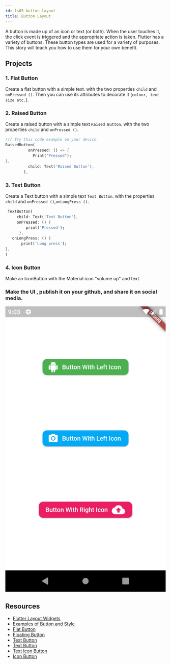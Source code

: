 ```yaml
---
id: ls05-button-layout
title: Button Layout
---
```



A button is made up of an icon or text (or both). When the user touches it, the click event is triggered and the appropriate action is taken. Flutter has a variety of buttons. These button types are used for a variety of purposes. This story will teach you how to use them for your own benefit.

## Projects

### 1. Flat Button

Create a flat button with a simple text. with the two properties `child` and `onPressed ()`. Then you can use its attributes to decorate it (`colour, text size etc.`).

### 2. Raised Button

Create a raised button with a simple text `Raised Button`. with the two properties `child` and `onPressed ()`.

```dart
/// Try this code example on your device 
RaisedButton(
          onPressed: () => {
            Print("Pressed");
},
          child: Text('Raised Button'),
        ),
```

### 3. Text Button

Create a Text button with a simple text `Text Button`. with the properties `child` and `onPressed ()`,`onLongPress ()`.


```dart
 TextButton(
     child: Text('Text Button'),
     onPressed: () {
         print('Pressed');
      },
   onLongPress: () { 
       print('Long press');
},
)
```
### 4. Icon Button

Make an IconButton with the Material icon "volume up" and text.

### Make the UI , publish it on your github, and share it on social media.

![Button layout](/images/ch05-ls05-btn-01.png)


## Resources

- [Flutter Layout Widgets](https://flutter.dev/docs/development/ui/layout)
- [Examples of Button and Style](https://androidride.com/flutter-raisedbutton-examples)
- [Flat Button](https://www.tutorialkart.com/flutter/flutter-flatbutton)
- [Floating Button](https://api.flutter.dev/flutter/material/FloatingActionButton-class.html)
- [Text Button](https://api.flutter.dev/flutter/material/TextButton-class.html)
- [Text Button](https://www.woolha.com/tutorials/flutter-using-textbutton-widget-examples)
- [Text Icon Button](https://www.woolha.com/tutorials/flutter-using-textbutton-widget-examples)
- [Icon Button](https://api.flutter.dev/flutter/material/IconButton-class.html)
